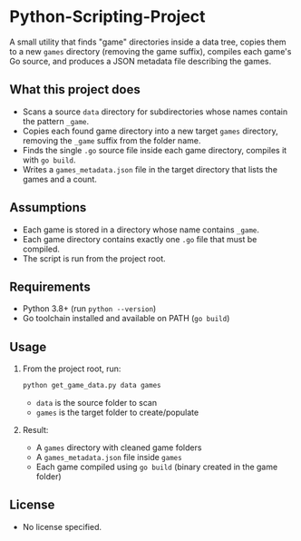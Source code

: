 # Python-Scripting-Project

A small utility that finds "game" directories inside a data tree, copies them to a new `games` directory (removing the game suffix), compiles each game's Go source, and produces a JSON metadata file describing the games.

## What this project does

- Scans a source `data` directory for subdirectories whose names contain the pattern `_game`.
- Copies each found game directory into a new target `games` directory, removing the `_game` suffix from the folder name.
- Finds the single `.go` source file inside each game directory, compiles it with `go build`.
- Writes a `games_metadata.json` file in the target directory that lists the games and a count.

## Assumptions

- Each game is stored in a directory whose name contains `_game`.
- Each game directory contains exactly one `.go` file that must be compiled.
- The script is run from the project root.

## Requirements

- Python 3.8+ (run `python --version`)
- Go toolchain installed and available on PATH (`go build`)

## Usage

1. From the project root, run:

   ```sh
   python get_game_data.py data games
   ```

   - `data` is the source folder to scan
   - `games` is the target folder to create/populate

2. Result:
   - A `games` directory with cleaned game folders
   - A `games_metadata.json` file inside `games`
   - Each game compiled using `go build` (binary created in the game folder)

## License

- No license specified.
